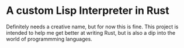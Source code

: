 # A custom Lisp Interpreter in Rust

Definitely needs a creative name, but for now this is fine. This project is intended to 
help me get better at writing Rust, but is also a dip into the world of programmming languages.
